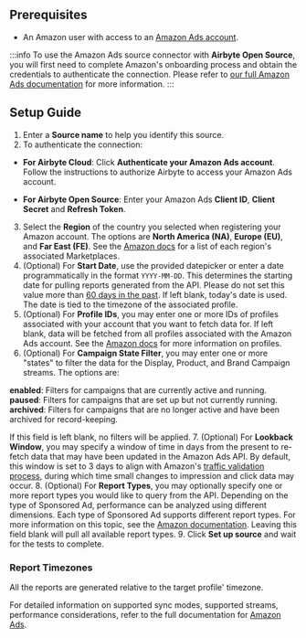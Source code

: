 ## Prerequisites

- An Amazon user with access to an [Amazon Ads account](https://advertising.amazon.com).

<!-- env:oss -->
:::info
To use the Amazon Ads source connector with **Airbyte Open Source**, you will first need to complete Amazon's onboarding process and obtain the credentials to authenticate the connection. Please refer to [our full Amazon Ads documentation](https://docs.airbyte.com/integrations/sources/amazon-ads/#setup-guide) for more information.
:::
<!-- /env:oss -->

## Setup Guide

1. Enter a **Source name** to help you identify this source.
2. To authenticate the connection:

<!-- env:cloud -->
  - **For Airbyte Cloud**: Click **Authenticate your Amazon Ads account**. Follow the instructions to authorize Airbyte to access your Amazon Ads account.
<!-- /env:cloud -->
<!-- env:oss -->
  - **For Airbyte Open Source**: Enter your Amazon Ads **Client ID**, **Client Secret** and **Refresh Token**.
<!-- /env:oss -->

3. Select the **Region** of the country you selected when registering your Amazon account. The options are **North America (NA)**, **Europe (EU)**, and **Far East (FE)**. See the [Amazon docs](https://advertising.amazon.com/API/docs/en-us/info/api-overview#api-endpoints) for a list of each region's associated Marketplaces.
4. (Optional) For **Start Date**, use the provided datepicker or enter a date programmatically in the format `YYYY-MM-DD`. This determines the starting date for pulling reports generated from the API. Please do not set this value more than [60 days in the past](https://advertising.amazon.com/API/docs/en-us/guides/reporting/v2/faq#what-is-the-available-report-history-for-the-version-2-reporting-api). If left blank, today's date is used. The date is tied to the timezone of the associated profile.
5. (Optional) For **Profile IDs**, you may enter one or more IDs of profiles associated with your account that you want to fetch data for. If left blank, data will be fetched from all profiles associated with the Amazon Ads account. See the [Amazon docs](https://advertising.amazon.com/API/docs/en-us/concepts/authorization/profiles) for more information on profiles.
6. (Optional) For **Campaign State Filter**, you may enter one or more "states" to filter the data for the Display, Product, and Brand Campaign streams. The options are:

  **enabled**: Filters for campaigns that are currently active and running.
  **paused**: Filters for campaigns that are set up but not currently running.
  **archived**: Filters for campaigns that are no longer active and have been archived for record-keeping.
  
  If this field is left blank, no filters will be applied.
7. (Optional) For **Lookback Window**, you may specify a window of time in days from the present to re-fetch data that may have been updated in the Amazon Ads API. By default, this window is set to 3 days to align with Amazon's [traffic validation process](https://advertising.amazon.com/API/docs/en-us/guides/reporting/v3/faq#how-long-does-it-take-for-sponsored-ads-reporting-data-to-become-available), during which time small changes to impression and click data may occur.
8. (Optional) For **Report Types**, you may optionally specify one or more report types you would like to query from the API. Depending on the type of Sponsored Ad, performance can be analyzed using different dimensions. Each type of Sponsored Ad supports different report types. For more information on this topic, see the [Amazon documentation](https://advertising.amazon.com/API/docs/en-us/guides/reporting/v3/report-types). Leaving this field blank will pull all available report types.
9. Click **Set up source** and wait for the tests to complete.

### Report Timezones

All the reports are generated relative to the target profile' timezone.

For detailed information on supported sync modes, supported streams, performance considerations, refer to the full documentation for [Amazon Ads](https://docs.airbyte.com/integrations/sources/amazon-ads).
